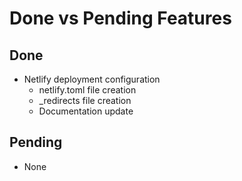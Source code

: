 # Done vs Pending Features

## Done
- Netlify deployment configuration
  - netlify.toml file creation
  - _redirects file creation
  - Documentation update

## Pending
- None 